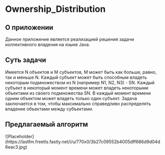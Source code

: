 # Ownership_Distribution
<h2>О приложении</h2>
<p>Данное приложение является реализацией решения задачи коллективного владения на языке Java.</p>
<h2>Суть задачи</h2>
<p>Имеется N объектов и M субъектов, M может быть как больше, равно,
так и меньше N. Каждый субъект может быть способным владеть некоторым
подмножеством из N (например N1, N2, N3) - SN. Каждый субъект в некоторый
момент времени может владеть некоторыми объектами из своего подмножества SN.
В каждый момент времени одним объектом может владеть только один субъект.
Задача заключается в том, чтобы максимально справедливо распределять владение
объектами между субъектами.</p>
<h2>Предлагаемый алгоритм</h2>
![Placeholder](https://lastfm.freetls.fastly.net/i/u/770x0/3b27c09552b4005dff686d9d04d6eac3.jpg)
